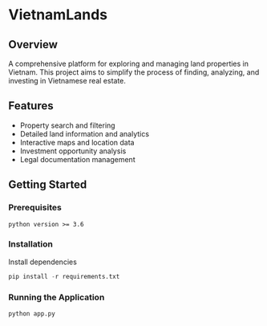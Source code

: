 # VietnamLands

## Overview
A comprehensive platform for exploring and managing land properties in Vietnam. This project aims to simplify the process of finding, analyzing, and investing in Vietnamese real estate.

## Features
- Property search and filtering
- Detailed land information and analytics
- Interactive maps and location data
- Investment opportunity analysis
- Legal documentation management

## Getting Started

### Prerequisites
```
python version >= 3.6
```

### Installation

Install dependencies
```python
pip install -r requirements.txt
```

### Running the Application
```python
python app.py
```